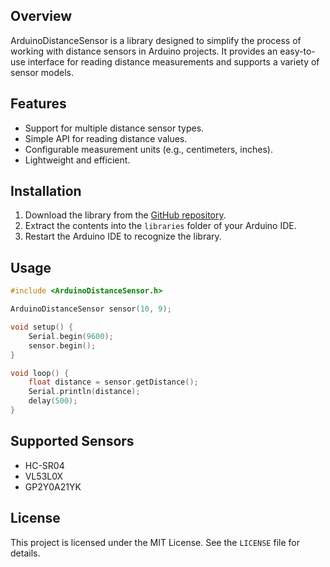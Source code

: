 ## Overview

ArduinoDistanceSensor is a library designed to simplify the process of working with distance sensors in Arduino projects. It provides an easy-to-use interface for reading distance measurements and supports a variety of sensor models.

## Features

- Support for multiple distance sensor types.
- Simple API for reading distance values.
- Configurable measurement units (e.g., centimeters, inches).
- Lightweight and efficient.

## Installation

1. Download the library from the [GitHub repository](https://github.com/your-repo-link).
2. Extract the contents into the `libraries` folder of your Arduino IDE.
3. Restart the Arduino IDE to recognize the library.

## Usage

```cpp
#include <ArduinoDistanceSensor.h>

ArduinoDistanceSensor sensor(10, 9);

void setup() {
    Serial.begin(9600);
    sensor.begin();
}

void loop() {
    float distance = sensor.getDistance();
    Serial.println(distance);
    delay(500);
}
```

## Supported Sensors

- HC-SR04
- VL53L0X
- GP2Y0A21YK

## License

This project is licensed under the MIT License. See the `LICENSE` file for details.
